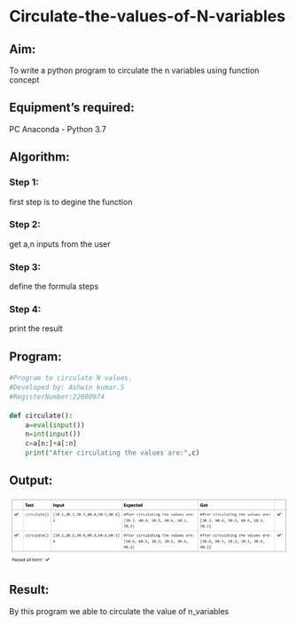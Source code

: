 # Circulate-the-values-of-N-variables
## Aim:
To write a python program to circulate the n variables using function concept
## Equipment’s required:
PC
Anaconda - Python 3.7
## Algorithm: 
### Step 1: 
first step is to degine the function
### Step 2: 
get a,n inputs from the user
### Step 3: 
define the formula steps
### Step 4: 
print the result


## Program:

```python
#Program to circulate N values.
#Developed by: Ashwin kumar.S
#RegisterNumber:22000974

def circulate():
    a=eval(input())
    n=int(input())
    c=a[n:]+a[:n]
    print("After circulating the values are:",c)

```

## Output:
![output](op2.png)

## Result:
By this program we able to circulate the value of n_variables